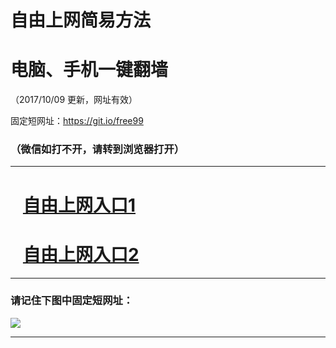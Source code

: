 ﻿# 自由上网简易方法

# 电脑、手机一键翻墙

（2017/10/09 更新，网址有效）

固定短网址：https://git.io/free99

### （微信如打不开，请转到浏览器打开）


***





# &nbsp;&nbsp; <a href="http://ft2235024425.fwq-tz-1001.info/fwqtz01.html?t=100900129102 " target="_blank">自由上网入口1</a>
# &nbsp;&nbsp; <a href="http://ft2632832270.fwq-tz-1002.info/fwqtz02.html?t=100900128251 " target="_blank">自由上网入口2</a>
***

### 请记住下图中固定短网址：

<img src="https://s3-us-west-2.amazonaws.com/fwq-1001/yjfq-20170905okok.png" /> 


***

